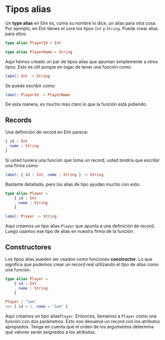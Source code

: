 # Tipos alias

Un __type alias__ en Elm es, como su nombre lo dice, un alias para otra cosa. Por ejemplo, en Elm tienes el core los tipos `Int` y `String`. Puede crear alias para ellos:

```elm
type alias PlayerId = Int

type alias PlayerName = String
```

Aquí hemos creado un par de tipos alias que apuntan simplemente a otros tipos. Esto es útil porque en lugar de tener una función como:

```elm
label: Int -> String
```

Se puede escribir como:

```elm
label: PlayerId -> PlayerName
```

De esta manera, es mucho más claro lo que la función está pidiendo.

## Records

Una definición de record en Elm parece:

```elm
{ id : Int
, name : String
}
```

Si usted tuviera una función que toma un record, usted tendría que escribir una firma como:

```elm
label: { id : Int, name : String } -> String
```

Bastante detallado, pero los alias de tipo ayudan mucho con esto:

```elm
type alias Player =
    { id : Int
    , name : String
    }

label: Player -> String
```

Aquí creamos un tipo alias `Player` que apunta a una definición de record. Luego usamos ese tipo de alias en nuestra firma de la función.

## Constructores

Los tipos alias pueden ser usados como funciones __constructor__. Lo que significa que podemos crear un record real utilizando el tipo de alias como una función.

```elm
type alias Player =
    { id : Int
    , name : String
    }

Player 1 "Sam"
==> { id = 1, name = "Sam" }
```

Aqui creamos un tipo alias`Player`. Entonces, llamamos a `Player` como una función con dos parámetros. Esto nos devuelve un record con los atributos apropiados. Tenga en cuenta que el orden de los argumentos determina qué valores serán asignados a los atributos.
